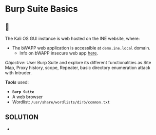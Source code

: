 # Burp Suite Basics

## 🔬

The Kali OS GUI instance is web hosted on the INE website, where:

- The bWAPP web application is accessible at `demo.ine.local` domain.
  - Info on bWAPP insecure web app [here](http://www.itsecgames.com/index.htm).


*Objective*: User Burp Suite and explore its different functionalities as Site Map, Proxy history, scope, Repeater, basic directory enumeration attack with Intruder.

***Tools*** used:

- **`Burp Suite`**
- A web browser
- Wordlist: `/usr/share/wordlists/dirb/common.txt`

## SOLUTION

- 


